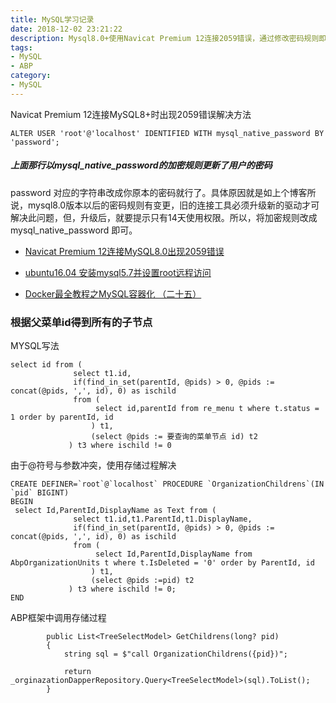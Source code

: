 ```yaml
---
title: MySQL学习记录
date: 2018-12-02 23:21:22
description: Mysql8.0+使用Navicat Premium 12连接2059错误，通过修改密码规则即可。Docker下的MySQL容器化，根据父菜单id得到所有的子节点，MySQL新建存储过程，ABP中调用存储过程
tags:
- MySQL
- ABP
category:
- MySQL
---
```




Navicat Premium 12连接MySQL8+时出现2059错误解决方法
~~~
ALTER USER 'root'@'localhost' IDENTIFIED WITH mysql_native_password BY 'password';
~~~

##### 上面那行以mysql_native_password的加密规则更新了用户的密码 

password 对应的字符串改成你原本的密码就行了。具体原因就是如上个博客所说，mysql8.0版本以后的密码规则有变更，旧的连接工具必须升级新的驱动才可解决此问题，但，升级后，就要提示只有14天使用权限。所以，将加密规则改成mysql_native_password 即可。
- [Navicat Premium 12连接MySQL8.0出现2059错误](https://blog.csdn.net/qq_29932025/article/details/80045716)

- [ubuntu16.04 安装mysql5.7并设置root远程访问](https://www.jianshu.com/p/73fb45b9da73)

- [Docker最全教程之MySQL容器化 （二十五）](https://mp.weixin.qq.com/s?__biz=MzU0Mzk1OTU2Mg==&mid=2247484623&idx=1&sn=b235bb5222ea3391f66f0be0812df49c&chksm=fb023baacc75b2bc8d45b81b9b99a3343ebc877802840a3963d14fc49ae0eda98651f1a9f86e&mpshare=1&scene=23&srcid=06101AKYKpn48TwJXL7VLQ17#rd)



### 根据父菜单id得到所有的子节点 
MYSQL写法 
```
select id from (
              select t1.id,
              if(find_in_set(parentId, @pids) > 0, @pids := concat(@pids, ',', id), 0) as ischild
              from (
                   select id,parentId from re_menu t where t.status = 1 order by parentId, id
                  ) t1,
                  (select @pids := 要查询的菜单节点 id) t2
             ) t3 where ischild != 0

```


由于@符号与参数冲突，使用存储过程解决
```
CREATE DEFINER=`root`@`localhost` PROCEDURE `OrganizationChildrens`(IN `pid` BIGINT)
BEGIN
 select Id,ParentId,DisplayName as Text from (
              select t1.id,t1.ParentId,t1.DisplayName,
              if(find_in_set(parentId, @pids) > 0, @pids := concat(@pids, ',', id), 0) as ischild
              from (
                   select Id,ParentId,DisplayName from AbpOrganizationUnits t where t.IsDeleted = '0' order by ParentId, id
                  ) t1,
                  (select @pids :=pid) t2
             ) t3 where ischild != 0; 
END
```

ABP框架中调用存储过程
```
        public List<TreeSelectModel> GetChildrens(long? pid)
        {
            string sql = $"call OrganizationChildrens({pid})";

            return _orginazationDapperRepository.Query<TreeSelectModel>(sql).ToList();
        }
```
